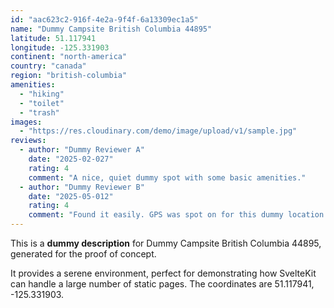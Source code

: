 ```yaml
---
id: "aac623c2-916f-4e2a-9f4f-6a13309ec1a5"
name: "Dummy Campsite British Columbia 44895"
latitude: 51.117941
longitude: -125.331903
continent: "north-america"
country: "canada"
region: "british-columbia"
amenities:
  - "hiking"
  - "toilet"
  - "trash"
images:
  - "https://res.cloudinary.com/demo/image/upload/v1/sample.jpg"
reviews:
  - author: "Dummy Reviewer A"
    date: "2025-02-027"
    rating: 4
    comment: "A nice, quiet dummy spot with some basic amenities."
  - author: "Dummy Reviewer B"
    date: "2025-05-012"
    rating: 4
    comment: "Found it easily. GPS was spot on for this dummy location."
---
```


This is a **dummy description** for Dummy Campsite British Columbia 44895, generated for the proof of concept.

It provides a serene environment, perfect for demonstrating how SvelteKit can handle a large number of static pages. The coordinates are 51.117941, -125.331903.
